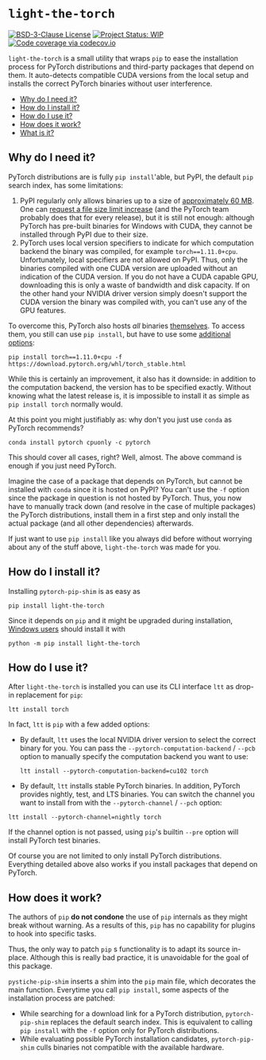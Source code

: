 # `light-the-torch`

[![BSD-3-Clause License](https://img.shields.io/github/license/pmeier/light-the-torch)](https://opensource.org/licenses/BSD-3-Clause)
[![Project Status: WIP](https://www.repostatus.org/badges/latest/wip.svg)](https://www.repostatus.org/#wip)
[![Code coverage via codecov.io](https://codecov.io/gh/pmeier/light-the-torch/branch/main/graph/badge.svg)](https://codecov.io/gh/pmeier/light-the-torch)

`light-the-torch` is a small utility that wraps `pip` to ease the installation process
for PyTorch distributions and third-party packages that depend on them. It auto-detects
compatible CUDA versions from the local setup and installs the correct PyTorch binaries
without user interference.

- [Why do I need it?](#why-do-i-need-it)
- [How do I install it?](#how-do-i-install-it)
- [How do I use it?](#how-do-i-use-it)
- [How does it work?](#what-is-it)
- [What is it?](#how-does-it-work)

## Why do I need it?

PyTorch distributions are is fully `pip install`'able, but PyPI, the default `pip`
search index, has some limitations:

1. PyPI regularly only allows binaries up to a size of
   [approximately 60 MB](https://github.com/pypa/packaging-problems/issues/86). One can
   [request a file size limit increase](https://pypi.org/help/#file-size-limit) (and the
   PyTorch team probably does that for every release), but it is still not enough:
   although PyTorch has pre-built binaries for Windows with CUDA, they cannot be
   installed through PyPI due to their size.
2. PyTorch uses local version specifiers to indicate for which computation backend the
   binary was compiled, for example `torch==1.11.0+cpu`. Unfortunately, local specifiers
   are not allowed on PyPI. Thus, only the binaries compiled with one CUDA version are
   uploaded without an indication of the CUDA version. If you do not have a CUDA capable
   GPU, downloading this is only a waste of bandwidth and disk capacity. If on the other
   hand your NVIDIA driver version simply doesn't support the CUDA version the binary
   was compiled with, you can't use any of the GPU features.

To overcome this, PyTorch also hosts _all_ binaries
[themselves](https://download.pytorch.org/whl/torch_stable.html). To access them, you
still can use `pip install`, but have to use some
[additional options](https://pytorch.org/get-started/locally/):

```shell
pip install torch==1.11.0+cpu -f https://download.pytorch.org/whl/torch_stable.html
```

While this is certainly an improvement, it also has it downside: in addition to the
computation backend, the version has to be specified exactly. Without knowing what the
latest release is, it is impossible to install it as simple as `pip install torch`
normally would.

At this point you might justifiably as: why don't you just use `conda` as PyTorch
recommends?

```shell
conda install pytorch cpuonly -c pytorch
```

This should cover all cases, right? Well, almost. The above command is enough if you
just need PyTorch.

Imagine the case of a package that depends on PyTorch, but cannot be installed with
`conda` since it is hosted on PyPI? You can't use the `-f` option since the package in
question is not hosted by PyTorch. Thus, you now have to manually track down (and
resolve in the case of multiple packages) the PyTorch distributions, install them in a
first step and only install the actual package (and all other dependencies) afterwards.

If just want to use `pip install` like you always did before without worrying about any
of the stuff above, `light-the-torch` was made for you.

## How do I install it?

Installing `pytorch-pip-shim` is as easy as

```shell
pip install light-the-torch
```

Since it depends on `pip` and it might be upgraded during installation,
[Windows users](https://pip.pypa.io/en/stable/installing/#upgrading-pip) should install
it with

```shell
python -m pip install light-the-torch
```

## How do I use it?

After `light-the-torch` is installed you can use its CLI interface `ltt` as drop-in
replacement for `pip`:

```shell
ltt install torch
```

In fact, `ltt` is `pip` with a few added options:

- By default, `ltt` uses the local NVIDIA driver version to select the correct binary
  for you. You can pass the `--pytorch-computation-backend` / `--pcb` option to manually
  specify the computation backend you want to use:

  ```shell
  ltt install --pytorch-computation-backend=cu102 torch
  ```

- By default, `ltt` installs stable PyTorch binaries. In addition, PyTorch provides
  nightly, test, and LTS binaries. You can switch the channel you want to install from
  with the `--pytorch-channel` / `--pch` option:

```shell
ltt install --pytorch-channel=nightly torch
```

If the channel option is not passed, using `pip`'s builtin `--pre` option will install
PyTorch test binaries.

Of course you are not limited to only install PyTorch distributions. Everything detailed
above also works if you install packages that depend on PyTorch.

## How does it work?

The authors of `pip` **do not condone** the use of `pip` internals as they might break
without warning. As a results of this, `pip` has no capability for plugins to hook into
specific tasks.

Thus, the only way to patch `pip` s functionality is to adapt its source in-place.
Although this is really bad practice, it is unavoidable for the goal of this package.

`pystiche-pip-shim` inserts a shim into the `pip` main file, which decorates the main
function. Everytime you call `pip install`, some aspects of the installation process are
patched:

- While searching for a download link for a PyTorch distribution, `pytorch-pip-shim`
  replaces the default search index. This is equivalent to calling `pip install` with
  the `-f` option only for PyTorch distributions.
- While evaluating possible PyTorch installation candidates, `pytorch-pip-shim` culls
  binaries not compatible with the available hardware.
